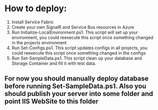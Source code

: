# How to deploy:
1) Install Service Fabric
1) Create your own SignalR and Service Bus resources in Azure
1) Run Initialize-LocalEnvironment.ps1. This script will set up your environment, you could reexecute this script once something changed in the projects environment
1) Run Set-Configs.ps1. This script updates configs in all projects, you could reexecute this script once something changed in the configs
1) Run Set-SampleData.ps1. This script clean up your database and Storage Container and fill it with test data.

## For now you should manually deploy database before running Set-SampleData.ps1. Also you should publish your server into some folder and point IIS WebSite to this folder
